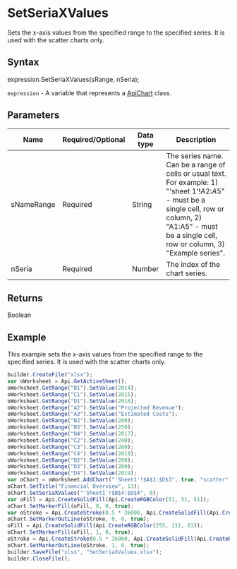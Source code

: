 # SetSeriaXValues

Sets the x-axis values from the specified range to the specified series. It is used with the scatter charts only.

## Syntax

expression.SetSeriaXValues(sRange, nSeria);

`expression` - A variable that represents a [ApiChart](../ApiChart.md) class.

## Parameters

| **Name** | **Required/Optional** | **Data type** | **Description** |
| ------------- | ------------- | ------------- | ------------- |
| sNameRange | Required | String | The series name. Can be a range of cells or usual text. For example: 1) "'sheet 1'!$A$2:$A$5" - must be a single cell, row or column, 2) "A1:A5" - must be a single cell, row or column, 3) "Example series". |
| nSeria | Required | Number | The index of the chart series. |

## Returns

Boolean

## Example

This example sets the x-axis values from the specified range to the specified series. It is used with the scatter charts only.

```javascript
builder.CreateFile("xlsx");
var oWorksheet = Api.GetActiveSheet();
oWorksheet.GetRange("B1").SetValue(2014);
oWorksheet.GetRange("C1").SetValue(2015);
oWorksheet.GetRange("D1").SetValue(2016);
oWorksheet.GetRange("A2").SetValue("Projected Revenue");
oWorksheet.GetRange("A3").SetValue("Estimated Costs");
oWorksheet.GetRange("B2").SetValue(200);
oWorksheet.GetRange("B3").SetValue(250);
oWorksheet.GetRange("B4").SetValue(2017);
oWorksheet.GetRange("C2").SetValue(240);
oWorksheet.GetRange("C3").SetValue(260);
oWorksheet.GetRange("C4").SetValue(2018);
oWorksheet.GetRange("D2").SetValue(280);
oWorksheet.GetRange("D3").SetValue(280);
oWorksheet.GetRange("D4").SetValue(2019);
var oChart = oWorksheet.AddChart("'Sheet1'!$A$1:$D$3", true, "scatter", 2, 100 * 36000, 70 * 36000, 0, 2 * 36000, 7, 3 * 36000);
oChart.SetTitle("Financial Overview", 13);
oChart.SetSeriaXValues("'Sheet1'!$B$4:$D$4", 0);
var oFill = Api.CreateSolidFill(Api.CreateRGBColor(51, 51, 51));
oChart.SetMarkerFill(oFill, 0, 0, true);
var oStroke = Api.CreateStroke(0.5 * 36000, Api.CreateSolidFill(Api.CreateRGBColor(51, 51, 51)));
oChart.SetMarkerOutLine(oStroke, 0, 0, true);
oFill = Api.CreateSolidFill(Api.CreateRGBColor(255, 111, 61));
oChart.SetMarkerFill(oFill, 1, 0, true);
oStroke = Api.CreateStroke(0.5 * 36000, Api.CreateSolidFill(Api.CreateRGBColor(255, 111, 61)));
oChart.SetMarkerOutLine(oStroke, 1, 0, true);
builder.SaveFile("xlsx", "SetSeriaXValues.xlsx");
builder.CloseFile();
```